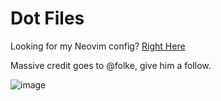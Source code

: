# Dot Files

Looking for my Neovim config? [Right Here](https://github.com/amaanq/nvim-config/)

Massive credit goes to @folke, give him a follow.

![image](https://user-images.githubusercontent.com/29718261/218632334-127f895e-9459-436d-af86-4682e2b38986.png)
